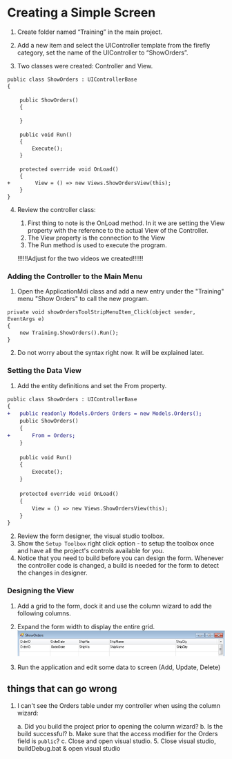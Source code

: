 ﻿# Creating a Simple Screen
1.	Create folder named “Training” in the main project.

2.	Add a new item and select the UIController template from the firefly category, set the name of the UIController to “ShowOrders”.

3.	Two classes were created: Controller and View.
````
public class ShowOrders : UIControllerBase
{

    public ShowOrders()
    {

    }

    public void Run()
    {
        Execute();
    }

    protected override void OnLoad()
    {
+        View = () => new Views.ShowOrdersView(this);
    }
}

````

4.	Review the controller class:
    1. First thing to note is the OnLoad method. In it we are setting the View property with the reference to the actual View of the Controller.
    2. The View property is the connection to the View
    2. The Run method is used to execute the program.

    !!!!!!Adjust for the two videos we created!!!!!!
### Adding the Controller to the Main Menu

1.	Open the ApplicationMdi class and add a new entry under the "Training" menu "Show Orders" to call the new program.
```
private void showOrdersToolStripMenuItem_Click(object sender, EventArgs e)
{
    new Training.ShowOrders().Run();
}
```

2.	Do not worry about the syntax right now. It will be explained later.


### Setting the Data View
   1. Add the entity definitions and set the From property. 


```diff
public class ShowOrders : UIControllerBase
{
+   public readonly Models.Orders Orders = new Models.Orders();
    public ShowOrders()
    {
+       From = Orders;
    }

    public void Run()
    {
        Execute();
    }

    protected override void OnLoad()
    {
        View = () => new Views.ShowOrdersView(this);
    }
}
```



  2.	Review the form designer, the visual studio toolbox. 
  3. Show the `Setup Toolbox` right click option - to setup the toolbox once and have all the project's controls available for you.
  3.	Notice that you need to build before you can design the form. Whenever the controller code is changed, a build is needed for the form to detect the changes in designer.

### Designing the View
1.	Add a grid to the form, dock it and use the column wizard to add the following columns.
2.	Expand the form width to display the entire grid.
![Designing The Screen](Designing-the-screen.png)

3.	Run the application and edit some data to screen  (Add, Update, Delete)


## things that can go wrong
1. I can't see the Orders table under my controller when using the column wizard:

    a. Did you build the project prior to opening the column wizard?
    b. Is the build successful?
    b. Make sure that the access modifier for the Orders field is `public`?
    c. Close and open visual studio.
    5. Close visual studio, buildDebug.bat & open visual studio